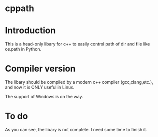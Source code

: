 # cppath
# Introduction
This is a head-only libary for c++ to easily control path of dir and file like os.path in Python.

# Compiler version
The libary should be compiled by a modern c++ compiler (gcc,clang,etc.), and now it is ONLY useful in Linux.

The support of Windows is on the way. 

# To do
As you can see, the libary is not complete. I need some time to finish it.
